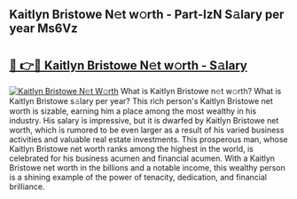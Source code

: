 ## Kaitlyn Bristowe N𝚎t w𝚘rth - Part-IzN S𝚊lary per year Ms6Vz

# <h2><a href="http://gc0k8gg.nevu.top/?p=Kaitlyn+Bristowe">🔗 👉🔴 Kaitlyn Bristowe N𝚎t w𝚘rth - S𝚊lary</a></h2>

[![Kaitlyn Bristowe N𝚎t W𝚘rth](https://i.imgur.com/Oavwk0R.jpeg)](http://gc0k8gg.nevu.top/?p=Kaitlyn+Bristowe)
What is Kaitlyn Bristowe n𝚎t w𝚘rth? What is Kaitlyn Bristowe s𝚊lary per year?
This rich person's Kaitlyn Bristowe net worth is sizable, earning him a place among the most wealthy in his industry. His salary is impressive, but it is dwarfed by Kaitlyn Bristowe net worth, which is rumored to be even larger as a result of his varied business activities and valuable real estate investments. This prosperous man, whose Kaitlyn Bristowe net worth ranks among the highest in the world, is celebrated for his business acumen and financial acumen. With a Kaitlyn Bristowe net worth in the billions and a notable income, this wealthy person is a shining example of the power of tenacity, dedication, and financial brilliance.
